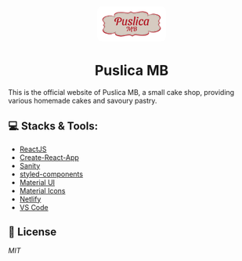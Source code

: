 <p align="center">
  <a href="https://puslica.netlify.app/">
    <img alt="site logo" src="./src/assets/logo.svg" width="120" style="background-color: #FFFFFF; border-radius: 10px; padding: 10px" />
  </a>
</p>
<h1 align="center">
  Puslica MB
</h1>

This is the official website of Puslica MB, a small cake shop, providing various homemade cakes and savoury pastry.

## 💻 Stacks & Tools:

- [ReactJS](https://reactjs.org/)
- [Create-React-App](https://create-react-app.dev/)
- [Sanity](https://www.sanity.io/)
- [styled-components](https://styled-components.com/)
- [Material UI](https://mui.com/)
- [Material Icons](https://mui.com/material-ui/material-icons/)
- [Netlify](https://www.netlify.com/)
- [VS Code](https://code.visualstudio.com/)

## 📝 License

_MIT_
